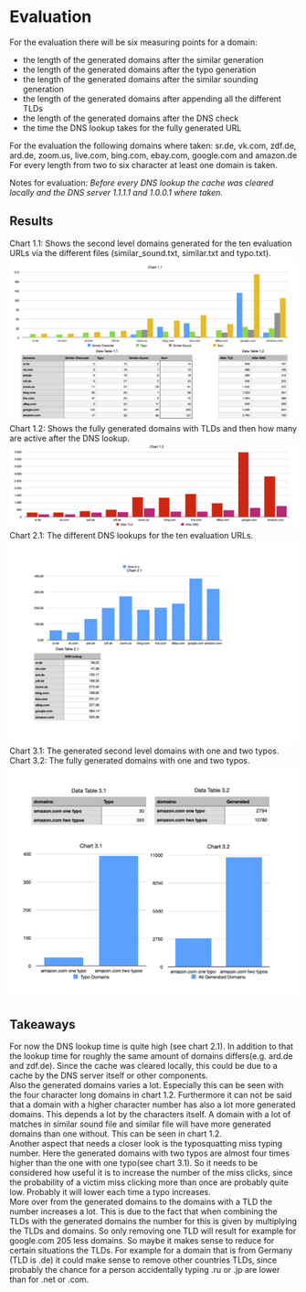 # Evaluation
For the evaluation there will be six measuring points for a domain: 

* the length of the generated domains after the similar generation
* the length of the generated domains after the typo generation
* the length of the generated domains after the similar sounding generation
* the length of the generated domains after appending all the different TLDs
* the length of the generated domains after the DNS check
* the time the DNS lookup takes for the fully generated URL

For the evaluation the following domains where taken:
sr.de,
vk.com,
zdf.de,
ard.de,
zoom.us,
live.com,
bing.com,
ebay.com,
google.com and
amazon.de
</br >For every length from two to six character at least one domain is taken.

Notes for evaluation:
*Before every DNS lookup the cache was cleared locally and the DNS server 1.1.1.1 and 1.0.0.1 where taken.*

## Results
Chart 1.1: Shows the second level domains generated for the ten evaluation URLs via the different files (similar_sound.txt, similar.txt and typo.txt).
![png](domain_1.png)
</centre>
Chart 1.2: Shows the fully generated domains with TLDs and then how many are active after the DNS lookup.
![png](domain_2.png)
</centre>
Chart 2.1: The different DNS lookups for the ten evaluation URLs.
![png](time.png)
</centre>
Chart 3.1: The generated second level domains with one and two typos.
Chart 3.2: The fully generated domains with one and two typos.
![png](typo.png)
</centre>

## Takeaways
For now the DNS lookup time is quite high (see chart 2.1). In addition to that the lookup time for roughly the same amount of domains differs(e.g. ard.de and zdf.de). Since the cache was cleared locally, this could be due to a cache by the DNS server itself or other components. </br >
Also the generated domains varies a lot. Especially this can be seen with the four character long domains in chart 1.2. Furthermore it can not be said that a domain with a higher character number has also a lot more generated domains. This depends a lot by the characters itself. A domain with a lot of matches in similar sound file and similar file will have more generated domains than one without. This can be seen in chart 1.2.</br >
Another aspect that needs a closer look is the typosquatting miss typing number. Here the generated domains with two typos are almost four times higher than the one with one typo(see chart 3.1). So it needs  to be considered  how useful it is to increase the number of the miss clicks, since  the probability of a victim miss clicking  more than once are probably quite low. Probably it will lower each time a typo increases.</br >
More over from the generated domains to the domains with a TLD the number increases a lot. This is due to the fact that when combining the TLDs with the generated domains the number for this is given by multiplying the TLDs and domains. So only removing one TLD will result for example for google.com 205 less domains. So maybe it makes sense to reduce for certain situations the TLDs. For example for a domain that is from Germany (TLD is .de) it could make sense to remove other countries TLDs, since probably the chance for a person accidentally typing .ru or .jp are lower than for .net or .com.
